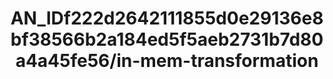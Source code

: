 ---  
schema: schema:AN_IDf222d2642111855d0e29136e8bf38566b2a184ed5f5aeb2731b7d80a4a45fe56/in-mem-transformation  
title: AN_IDf222d2642111855d0e29136e8bf38566b2a184ed5f5aeb2731b7d80a4a45fe56/in-mem-transformation  
organization: Sample Department  
notes: Used in 2 lineage(s)  
resources:  
  - name: AN_IDf222d2642111855d0e29136e8bf38566b2a184ed5f5aeb2731b7d80a4a45fe56/in-mem-transformation 
    url: in-mem://AN_IDf222d2642111855d0e29136e8bf38566b2a184ed5f5aeb2731b7d80a4a45fe56/in-mem-transformation 
    format : DataFrame  
license: None  
category:
  - Education  
maintainer: User  
maintainer_email: UserMail  
---